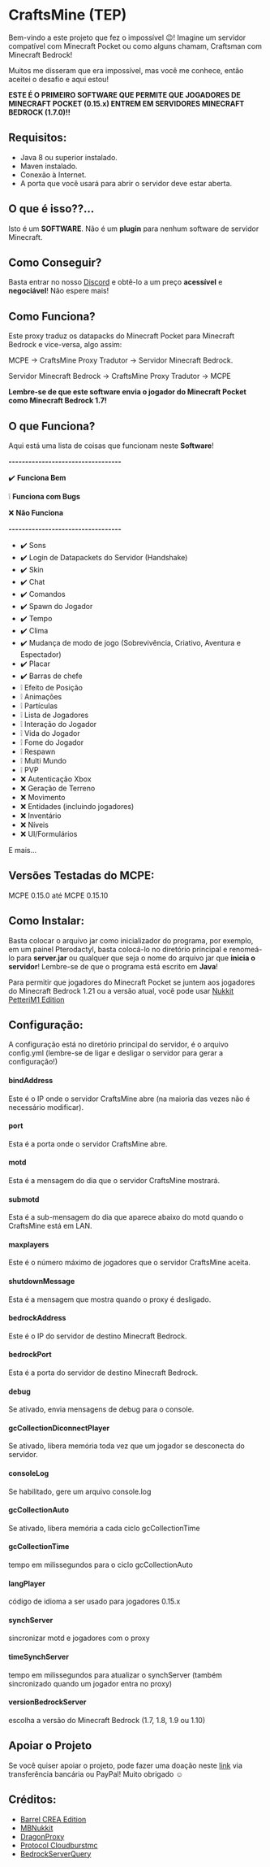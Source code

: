 # CraftsMine (TEP)
Bem-vindo a este projeto que fez o impossível 😉! Imagine um servidor compatível com Minecraft Pocket ou como alguns chamam, Craftsman com Minecraft Bedrock!

Muitos me disseram que era impossível, mas você me conhece, então aceitei o desafio e aqui estou!

**ESTE É O PRIMEIRO SOFTWARE QUE PERMITE QUE JOGADORES DE MINECRAFT POCKET (0.15.x) ENTREM EM SERVIDORES MINECRAFT BEDROCK (1.7.0)!!**

## Requisitos:
- Java 8 ou superior instalado.
- Maven instalado.
- Conexão à Internet.
- A porta que você usará para abrir o servidor deve estar aberta.

## O que é isso??...
Isto é um **SOFTWARE**. Não é um **plugin** para nenhum software de servidor Minecraft.

## Como Conseguir?
Basta entrar no nosso [Discord](https://discord.com/invite/mrmHcwxXff) e obtê-lo a um preço **acessível** e **negociável**! Não espere mais!

## Como Funciona?
Este proxy traduz os datapacks do Minecraft Pocket para Minecraft Bedrock e vice-versa, algo assim:

MCPE -> CraftsMine Proxy Tradutor -> Servidor Minecraft Bedrock.

Servidor Minecraft Bedrock -> CraftsMine Proxy Tradutor -> MCPE

**Lembre-se de que este software envia o jogador do Minecraft Pocket como Minecraft Bedrock 1.7!**

## O que Funciona?
Aqui está uma lista de coisas que funcionam neste **Software**!

**----------------------------------**

✔️ **Funciona Bem**

❕ **Funciona com Bugs**

❌ **Não Funciona**

**----------------------------------**

  - ✔️ Sons
  - ✔️ Login de Datapackets do Servidor (Handshake)
  - ✔️ Skin
  - ✔️ Chat
  - ✔️ Comandos
  - ✔️ Spawn do Jogador
  - ✔️ Tempo
  - ✔️ Clima
  - ✔️ Mudança de modo de jogo (Sobrevivência, Criativo, Aventura e Espectador)
  - ✔️ Placar
  - ✔️ Barras de chefe
  - ❕ Efeito de Posição
  - ❕ Animações
  - ❕ Partículas
  - ❕ Lista de Jogadores
  - ❕ Interação do Jogador
  - ❕ Vida do Jogador
  - ❕ Fome do Jogador
  - ❕ Respawn
  - ❕ Multi Mundo
  - ❕ PVP
  - ❌ Autenticação Xbox
  - ❌ Geração de Terreno
  - ❌ Movimento
  - ❌ Entidades (incluindo jogadores)
  - ❌ Inventário
  - ❌ Níveis
  - ❌ UI/Formulários

  E mais...

## Versões Testadas do MCPE:
MCPE 0.15.0 até MCPE 0.15.10

## Como Instalar:
Basta colocar o arquivo jar como inicializador do programa, por exemplo, em um painel Pterodactyl, basta colocá-lo no diretório principal e renomeá-lo para **server.jar** ou qualquer que seja o nome do arquivo jar que **inicia o servidor**! Lembre-se de que o programa está escrito em **Java**!

Para permitir que jogadores do Minecraft Pocket se juntem aos jogadores do Minecraft Bedrock 1.21 ou a versão atual, você pode usar [Nukkit PetteriM1 Edition](https://github.com/PetteriM1/NukkitPetteriM1Edition/)

## Configuração:
A configuração está no diretório principal do servidor, é o arquivo config.yml (lembre-se de ligar e desligar o servidor para gerar a configuração!)

#### bindAddress
Este é o IP onde o servidor CraftsMine abre (na maioria das vezes não é necessário modificar).

#### port
Esta é a porta onde o servidor CraftsMine abre.

#### motd
Esta é a mensagem do dia que o servidor CraftsMine mostrará.

#### submotd
Esta é a sub-mensagem do dia que aparece abaixo do motd quando o CraftsMine está em LAN.

#### maxplayers
Este é o número máximo de jogadores que o servidor CraftsMine aceita.

#### shutdownMessage
Esta é a mensagem que mostra quando o proxy é desligado.

#### bedrockAddress
Este é o IP do servidor de destino Minecraft Bedrock.

#### bedrockPort
Esta é a porta do servidor de destino Minecraft Bedrock.

#### debug
Se ativado, envia mensagens de debug para o console.

#### gcCollectionDiconnectPlayer
Se ativado, libera memória toda vez que um jogador se desconecta do servidor.

#### consoleLog
Se habilitado, gere um arquivo console.log

#### gcCollectionAuto
Se ativado, libera memória a cada ciclo gcCollectionTime

#### gcCollectionTime
tempo em milissegundos para o ciclo gcCollectionAuto

#### langPlayer
código de idioma a ser usado para jogadores 0.15.x

#### synchServer
sincronizar motd e jogadores com o proxy

#### timeSynchServer
tempo em milissegundos para atualizar o synchServer (também sincronizado quando um jogador entra no proxy)

#### versionBedrockServer
escolha a versão do Minecraft Bedrock (1.7, 1.8, 1.9 ou 1.10)


## Apoiar o Projeto

Se você quiser apoiar o projeto, pode fazer uma doação neste [link](https://creadoresgames.blogspot.com/p/donaciones.html) via transferência bancária ou PayPal!
Muito obrigado ☺️

## Créditos:

  - [Barrel CREA Edition](https://github.com/Trollhunters501/Barrel-CREA-Edition/)
  - [MBNukkit](https://github.com/Trollhunters501/MBNukkit/)
  - [DragonProxy](https://github.com/robske110/DragonProxy/)
  - [Protocol Cloudburstmc](https://github.com/CloudburstMC/Protocol/)
  - [BedrockServerQuery](https://github.com/justin-eckenweber/BedrockServerQuery)
